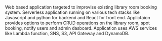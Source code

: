 Web based application targeted to improvise existing library room booking system. Serverless application running on various tech stacks like Javascript and python for backend and React for front end. Applictaion provides options to perform CRUD operations on the library room, spot booking, notify users and admin dasboard. Application uses AWS services like Lambda function, SNS, S3, API Gateway and DynamoDB. 
